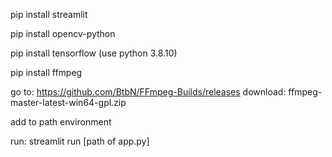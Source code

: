 pip install streamlit

pip install opencv-python

pip install tensorflow (use python 3.8.10)

pip install ffmpeg

go to:      https://github.com/BtbN/FFmpeg-Builds/releases
download:   ffmpeg-master-latest-win64-gpl.zip

add to path environment

run: streamlit run [path of app.py]

